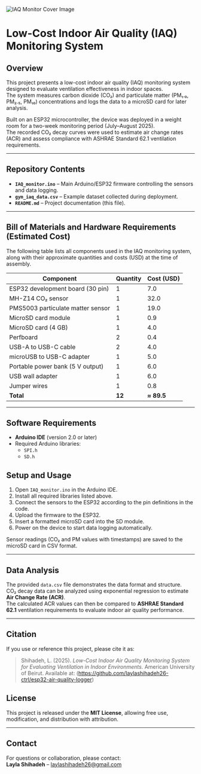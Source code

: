 ![IAQ Monitor Cover Image](cover.png)
# Low-Cost Indoor Air Quality (IAQ) Monitoring System

## Overview
This project presents a low-cost indoor air quality (IAQ) monitoring system designed to evaluate ventilation effectiveness in indoor spaces.  
The system measures carbon dioxide (CO₂) and particulate matter (PM₁.₀, PM₂.₅, PM₁₀) concentrations and logs the data to a microSD card for later analysis.  

Built on an ESP32 microcontroller, the device was deployed in a weight room for a two-week monitoring period (July–August 2025).  
The recorded CO₂ decay curves were used to estimate air change rates (ACR) and assess compliance with ASHRAE Standard 62.1 ventilation requirements.

---

## Repository Contents
- **`IAQ_monitor.ino`** – Main Arduino/ESP32 firmware controlling the sensors and data logging.  
- **`gym_iaq_data.csv`** – Example dataset collected during deployment.  
- **`README.md`** – Project documentation (this file).

---

## Bill of Materials and Hardware Requirements (Estimated Cost)
The following table lists all components used in the IAQ monitoring system, along with their approximate quantities and costs (USD) at the time of assembly.

| Component | Quantity | Cost (USD) |
|------------|-----------|------------|
| ESP32 development board (30 pin) | 1 | 7.0 |
| MH-Z14 CO₂ sensor | 1 | 32.0 |
| PMS5003 particulate matter sensor | 1 | 19.0 |
| MicroSD card module | 1 | 0.9 |
| MicroSD card (4 GB) | 1 | 4.0 |
| Perfboard | 2 | 0.4 |
| USB-A to USB-C cable | 2 | 4.0 |
| microUSB to USB-C adapter | 1 | 5.0 |
| Portable power bank (5 V output) | 1 | 6.0 |
| USB wall adapter | 1 | 6.0 |
| Jumper wires | 1 | 0.8 |
| **Total** | **12** | **≈ 89.5** |

---

## Software Requirements
- **Arduino IDE** (version 2.0 or later)
- Required Arduino libraries:
  - `SPI.h`
  - `SD.h` 

## Setup and Usage
1. Open `IAQ_monitor.ino` in the Arduino IDE.  
2. Install all required libraries listed above.  
3. Connect the sensors to the ESP32 according to the pin definitions in the code.  
4. Upload the firmware to the ESP32.  
5. Insert a formatted microSD card into the SD module.  
6. Power on the device to start data logging automatically.

Sensor readings (CO₂ and PM values with timestamps) are saved to the microSD card in CSV format.

---

## Data Analysis
The provided `data.csv` file demonstrates the data format and structure.  
CO₂ decay data can be analyzed using exponential regression to estimate **Air Change Rate (ACR)**.  
The calculated ACR values can then be compared to **ASHRAE Standard 62.1** ventilation requirements to evaluate indoor air quality performance.

---
## Citation
If you use or reference this project, please cite it as:

> Shihadeh, L. (2025). *Low-Cost Indoor Air Quality Monitoring System for Evaluating Ventilation in Indoor Environments.* American University of Beirut. Available at: (https://github.com/laylashihadeh26-ctrl/esp32-air-quality-logger)

## License
This project is released under the **MIT License**, allowing free use, modification, and distribution with attribution.

---

## Contact
For questions or collaboration, please contact:  
**Layla Shihadeh** – laylashihadeh26@gmail.com  

